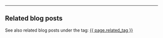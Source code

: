 ___
## Related blog posts
See also related blog posts under the tag: <a href="/Blog/Tags/#{{ page.related_tag }}">{{ page.related_tag }}</a>
